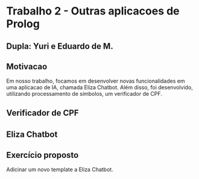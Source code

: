 # Trabalho 2 - Outras aplicacoes de Prolog

## Dupla: Yuri e Eduardo de M.

## Motivacao

Em nosso trabalho, focamos em desenvolver novas funcionalidades em uma aplicacao de IA, chamada Eliza Chatbot. Além disso, foi desenvolvido, utilizando processamento de símbolos, um verificador de CPF.

## Verificador de CPF

###### 

## Eliza Chatbot

## Exercício proposto

Adicinar um novo template a Eliza Chatbot.
